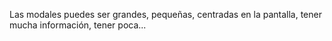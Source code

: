 Las modales puedes ser grandes, pequeñas, centradas en la pantalla, tener mucha información, tener poca...
